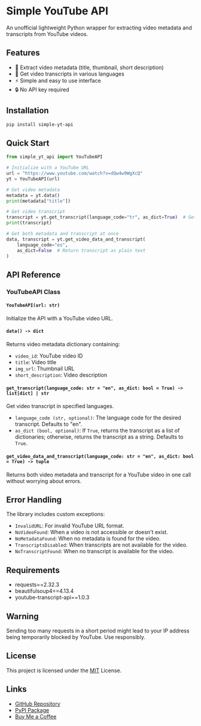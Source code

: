 # Simple YouTube API

An unofficial lightweight Python wrapper for extracting video metadata and transcripts from YouTube videos.

## Features

- 🎥 Extract video metadata (title, thumbnail, short description)
- 📝 Get video transcripts in various languages
- ⚡ Simple and easy to use interface
- 🔒 No API key required

## Installation

```bash
pip install simple-yt-api
```

## Quick Start

```python
from simple_yt_api import YouTubeAPI

# Initialize with a YouTube URL
url = "https://www.youtube.com/watch?v=dQw4w9WgXcQ"
yt = YouTubeAPI(url)

# Get video metadata
metadata = yt.data()
print(metadata["title"])

# Get video transcript
transcript = yt.get_transcript(language_code="tr", as_dict=True)  # Get Turkish transcript. Defaults to "en".
print(transcript)

# Get both metadata and transcript at once
data, transcript = yt.get_video_data_and_transcript(
    language_code="es",
    as_dict=False  # Return transcript as plain text
)
```

## API Reference

### YouTubeAPI Class

#### `YouTubeAPI(url: str)`
Initialize the API with a YouTube video URL.

#### `data() -> dict`
Returns video metadata dictionary containing:
- `video_id`: YouTube video ID
- `title`: Video title
- `img_url`: Thumbnail URL
- `short_description`: Video description

#### `get_transcript(language_code: str = "en", as_dict: bool = True) -> list[dict] | str`
Get video transcript in specified languages.
- `language_code (str, optional)`: The language code for the desired transcript. Defaults to "en".
- `as_dict (bool, optional)`: If `True`, returns the transcript as a list of dictionaries; otherwise, returns the transcript as a string. Defaults to `True`.

#### `get_video_data_and_transcript(language_code: str = "en", as_dict: bool = True) -> tuple`
Returns both video metadata and transcript for a YouTube video in one call without worrying about errors.

## Error Handling

The library includes custom exceptions:
- `InvalidURL`: For invalid YouTube URL format.
- `NoVideoFound`: When a video is not accessible or doesn't exist.
- `NoMetadataFound`: When no metadata is found for the video.
- `TranscriptsDisabled`: When transcripts are not available for the video.
- `NoTranscriptFound`: When no transcript is available for the video.

## Requirements

- requests==2.32.3
- beautifulsoup4==4.13.4
- youtube-transcript-api==1.0.3

## Warning

Sending too many requests in a short period might lead to your IP address being temporarily blocked by YouTube. Use responsibly.

## License

This project is licensed under the [MIT](https://choosealicense.com/licenses/mit/) License.

## Links

- [GitHub Repository](https://github.com/SoAp9035/simple-yt-api)
- [PyPI Package](https://pypi.org/project/simple-yt-api/)
- [Buy Me a Coffee](https://buymeacoffee.com/soap9035/)